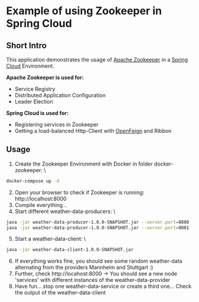 # Example of using Zookeeper in Spring Cloud
## Short Intro
This application demonstrates the usage of [Apache Zookeeper](https://zookeeper.apache.org/) 
in a [Spring Cloud](https://spring.io/projects/spring-cloud) Environment.

**Apache Zookeeper is used for:**
* Service Registry
* Distributed Application Configuration
* Leader Election

**Spring Cloud is used for:**
* Registering services in Zookeeper
* Getting a load-balanced Http-Client with  [OpenFeign](https://spring.io/projects/spring-cloud-openfeign) and Ribbon
## Usage
1. Create the Zookeeper Environment with Docker in folder docker-zookeeper: \
```bash
docker-compose up -d
```
2. Open your browser to check if Zookeeper is running: http://localhost:8000
3. Compile everything...
4. Start different weather-data-producers: \
```bash
java -jar weather-data-producer-1.0.0-SNAPSHOT.jar --server.port=8080 --app.location=Mannheim
java -jar weather-data-producer-1.0.0-SNAPSHOT.jar --server.port=8081 --app.location=Stuttgart
```
5. Start a weather-data-client: \
```bash
java -jar weather-data-client-1.0.0-SNAPSHOT.jar
```

6. If everything works fine, you should see some random weather-data alternating from the providers Mannheim and Stuttgart :)
7. Further, check http://locahost:8000 -> You should see a new node 'services' with  different instances of the weather-data-provider
8. Have fun... stop one weather-data-service or create a third one... Check the output of the weather-data-client

